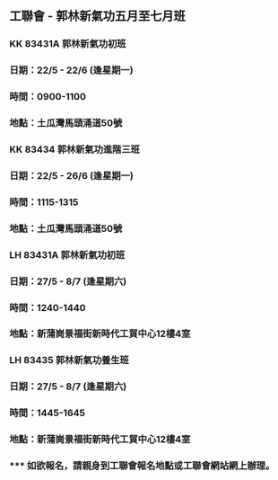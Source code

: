 ## 工聯會 - 郭林新氣功五月至七月班 

### KK 83431A  郭林新氣功初班
### 日期：22/5 - 22/6 (逢星期一)
### 時間：0900-1100
### 地點：土瓜灣馬頭涌道50號

### KK 83434  郭林新氣功進階三班
### 日期：22/5 - 26/6 (逢星期一)
### 時間：1115-1315
### 地點：土瓜灣馬頭涌道50號

### LH 83431A  郭林新氣功初班
### 日期：27/5 - 8/7 (逢星期六)
### 時間：1240-1440
### 地點：新蒲崗景福街新時代工貿中心12樓4室

### LH 83435 郭林新氣功養生班
### 日期：27/5 - 8/7 (逢星期六)
### 時間：1445-1645
### 地點：新蒲崗景福街新時代工貿中心12樓4室

### *** 如欲報名，請親身到工聯會報名地點或工聯會網站網上辦理。




